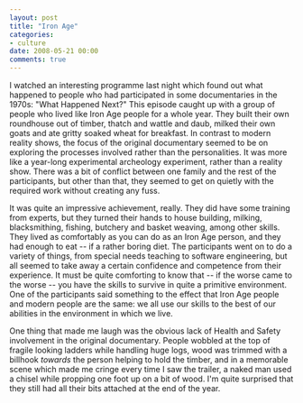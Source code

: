 ```yaml
---
layout: post
title: "Iron Age"
categories:
- culture
date: 2008-05-21 00:00
comments: true
---
```


<p>I watched an interesting programme last night which found out what happened to people who had participated in some documentaries in the 1970s: "What Happened Next?" This episode caught up with a group of people who lived like Iron Age people for a whole year. They built their own roundhouse out of timber, thatch and wattle and daub, milked their own goats and ate gritty soaked wheat for breakfast. In contrast to modern reality shows, the focus of the original documentary seemed to be on exploring the processes involved rather than the personalities. It was more like a year-long experimental archeology experiment, rather than a reality show. There was a bit of conflict between one family and the rest of the participants, but other than that, they seemed to get on quietly with the required work without creating any fuss.</p>

<p>It was quite an impressive achievement, really. They did have some training from experts, but they turned their hands to house building, milking, blacksmithing, fishing, butchery and basket weaving, among other skills. They lived as comfortably as you can do as an Iron Age person, and they had enough to eat -- if a rather boring diet. The participants went on to do a variety of things, from special needs teaching to software engineering, but all seemed to take away a certain confidence and competence from their experience. It must be quite comforting to know that -- if the worse came to the worse -- you have the skills to survive in quite a primitive environment. One of the participants said something to the effect that Iron Age people and modern people are the same: we all use our skills to the best of our abilities in the environment in which we live.</p>

<p>One thing that made me laugh was the obvious lack of Health and Safety involvement in the original documentary. People wobbled at the top of fragile looking ladders while handling huge logs, wood was trimmed with a billhook <em>towards</em> the person helping to hold the timber, and in a memorable scene which made me cringe every time I saw the trailer, a naked man used a chisel while propping one foot up on a bit of wood. I'm quite surprised that they still had all their bits attached at the end of the year.</p>



